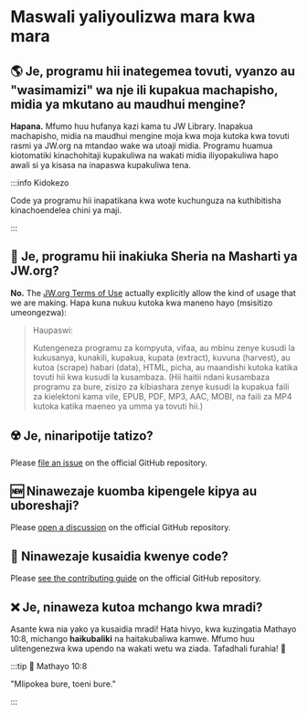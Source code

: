 # Maswali yaliyoulizwa mara kwa mara

## :earth_americas: Je, programu hii inategemea tovuti, vyanzo au "wasimamizi" wa nje ili kupakua machapisho, midia ya mkutano au maudhui mengine?

**Hapana.** Mfumo huu hufanya kazi kama tu JW Library. Inapakua machapisho, midia na maudhui mengine moja kwa moja kutoka kwa tovuti rasmi ya JW.org na mtandao wake wa utoaji midia. Programu huamua kiotomatiki kinachohitaji kupakuliwa na wakati midia iliyopakuliwa hapo awali si ya kisasa na inapaswa kupakuliwa tena.

:::info Kidokezo

Code ya programu hii inapatikana kwa wote kuchunguza na kuthibitisha kinachoendelea chini ya maji.

:::

## :thinking: Je, programu hii inakiuka Sheria na Masharti ya JW.org?

**No.** The [JW.org Terms of Use](https://www.jw.org/finder?docid=1011511&prefer=content) actually explicitly allow the kind of usage that we are making. Hapa kuna nukuu kutoka kwa maneno hayo (msisitizo umeongezwa):

> Haupaswi:
>
> Kutengeneza programu za kompyuta, vifaa, au mbinu zenye kusudi la kukusanya, kunakili, kupakua, kupata (extract), kuvuna (harvest), au kutoa (scrape) habari (data), HTML, picha, au maandishi kutoka katika tovuti hii kwa kusudi la kusambaza. (Hii haitii ndani kusambaza programu za bure, zisizo za kibiashara zenye kusudi la kupakua faili za kielektoni kama vile, EPUB, PDF, MP3, AAC, MOBI, na faili za MP4 kutoka katika maeneo ya umma ya tovuti hii.)

## :radioactive: Je, ninaripotije tatizo?

Please [file an issue](https://github.com/sircharlo/meeting-media-manager/issues) on the official GitHub repository.

## :new: Ninawezaje kuomba kipengele kipya au uboreshaji?

Please [open a discussion](https://github.com/sircharlo/meeting-media-manager/discussions) on the official GitHub repository.

## :handshake: Ninawezaje kusaidia kwenye code?

Please [see the contributing guide](https://github.com/sircharlo/meeting-media-manager/blob/master/CONTRIBUTING.md) on the official GitHub repository.

## :x: Je, ninaweza kutoa mchango kwa mradi?

Asante kwa nia yako ya kusaidia mradi! Hata hivyo, kwa kuzingatia Mathayo 10:8, michango **haikubaliki** na haitakubaliwa kamwe. Mfumo huu ulitengenezwa kwa upendo na wakati wetu wa ziada. Tafadhali furahia! :tada:

:::tip :book: Mathayo 10:8

"Mlipokea bure, toeni bure."

:::
